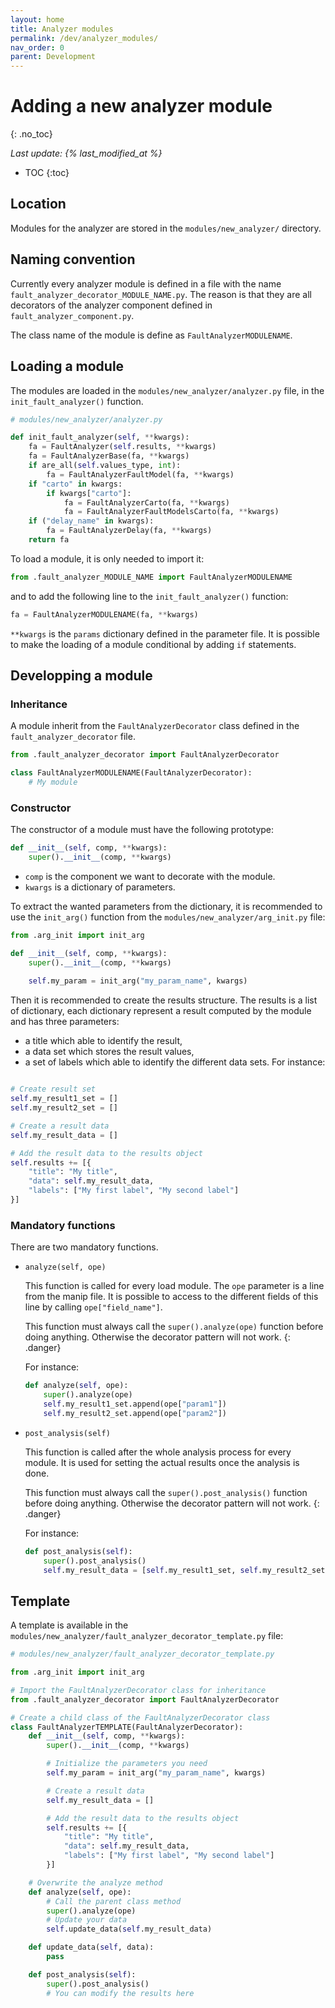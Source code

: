 ```yaml
---
layout: home
title: Analyzer modules
permalink: /dev/analyzer_modules/
nav_order: 0
parent: Development
---
```


# Adding a new analyzer module
{: .no_toc}

*Last update: {% last_modified_at %}*

- TOC
{:toc}

## Location
Modules for the analyzer are stored in the `modules/new_analyzer/` directory.

## Naming convention
Currently every analyzer module is defined in a file with the name
`fault_analyzer_decorator_MODULE_NAME.py`. The reason is that they are all
decorators of the analyzer component defined in `fault_analyzer_component.py`.

The class name of the module is define as `FaultAnalyzerMODULENAME`.

## Loading a module
The modules are loaded in the `modules/new_analyzer/analyzer.py` file, in the
`init_fault_analyzer()` function.
```python
# modules/new_analyzer/analyzer.py

def init_fault_analyzer(self, **kwargs):
    fa = FaultAnalyzer(self.results, **kwargs)
    fa = FaultAnalyzerBase(fa, **kwargs)
    if are_all(self.values_type, int):
        fa = FaultAnalyzerFaultModel(fa, **kwargs)
    if "carto" in kwargs:
        if kwargs["carto"]:
            fa = FaultAnalyzerCarto(fa, **kwargs)
            fa = FaultAnalyzerFaultModelsCarto(fa, **kwargs)
    if ("delay_name" in kwargs):
        fa = FaultAnalyzerDelay(fa, **kwargs)
    return fa
```

To load a module, it is only needed to import it:
```python
from .fault_analyzer_MODULE_NAME import FaultAnalyzerMODULENAME
```
and to add the following line to the `init_fault_analyzer()` function:
```python
fa = FaultAnalyzerMODULENAME(fa, **kwargs)
```

`**kwargs` is the `params` dictionary defined in the parameter file. It is
possible to make the loading of a module conditional by adding `if` statements.

## Developping a module
### Inheritance
A module inherit from the `FaultAnalyzerDecorator` class defined in the
`fault_analyzer_decorator` file.

```python
from .fault_analyzer_decorator import FaultAnalyzerDecorator

class FaultAnalyzerMODULENAME(FaultAnalyzerDecorator):
    # My module
```

### Constructor
The constructor of a module must have the following prototype:
```python
def __init__(self, comp, **kwargs):
    super().__init__(comp, **kwargs)
```
- `comp` is the component we want to decorate with the module.
- `kwargs` is a dictionary of parameters.

To extract the wanted parameters from the dictionary, it is recommended to use
the `init_arg()` function from the `modules/new_analyzer/arg_init.py` file:
```python
from .arg_init import init_arg

def __init__(self, comp, **kwargs):
    super().__init__(comp, **kwargs)
    
    self.my_param = init_arg("my_param_name", kwargs)
```

Then it is recommended to create the results structure. The results is a list of
dictionary, each dictionary represent a result computed by the module and has
three parameters:
- a title which able to identify the result,
- a data set which stores the result values,
- a set of labels which able to identify the different data sets.
For instance:

```python

# Create result set
self.my_result1_set = []
self.my_result2_set = []

# Create a result data
self.my_result_data = []

# Add the result data to the results object
self.results += [{
    "title": "My title",
    "data": self.my_result_data,
    "labels": ["My first label", "My second label"]
}]
```

### Mandatory functions
There are two mandatory functions.

- `analyze(self, ope)`

  This function is called for every load module. The `ope`
  parameter is a line from the manip file. It is possible to access to the
  different fields of this line by calling `ope["field_name"]`.
  
  This function must always call the `super().analyze(ope)` function before doing
  anything. Otherwise the decorator pattern will not work.
  {: .danger}
  
  For instance:
  ```python
  def analyze(self, ope):
      super().analyze(ope)
      self.my_result1_set.append(ope["param1"])
      self.my_result2_set.append(ope["param2"])
  ```
  
- `post_analysis(self)`

  This function is called after the whole analysis process for every module. It
  is used for setting the actual results once the analysis is done.
  
  This function must always call the `super().post_analysis()` function before
  doing anything. Otherwise the decorator pattern will not work.
  {: .danger}
  
  For instance:
  ```python
  def post_analysis(self):
      super().post_analysis()
      self.my_result_data = [self.my_result1_set, self.my_result2_set]
  ```
  
## Template
A template is available in the
`modules/new_analyzer/fault_analyzer_decorator_template.py` file:
```python
# modules/new_analyzer/fault_analyzer_decorator_template.py

from .arg_init import init_arg

# Import the FaultAnalyzerDecorator class for inheritance
from .fault_analyzer_decorator import FaultAnalyzerDecorator

# Create a child class of the FaultAnalyzerDecorator class
class FaultAnalyzerTEMPLATE(FaultAnalyzerDecorator):
    def __init__(self, comp, **kwargs):
        super().__init__(comp, **kwargs)

        # Initialize the parameters you need
        self.my_param = init_arg("my_param_name", kwargs)

        # Create a result data
        self.my_result_data = []

        # Add the result data to the results object
        self.results += [{
            "title": "My title",
            "data": self.my_result_data,
            "labels": ["My first label", "My second label"]
        }]

    # Overwrite the analyze method
    def analyze(self, ope):
        # Call the parent class method
        super().analyze(ope)
        # Update your data
        self.update_data(self.my_result_data)

    def update_data(self, data):
        pass

    def post_analysis(self):
        super().post_analysis()
        # You can modify the results here
```